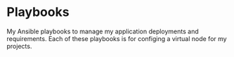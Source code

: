 # Playbooks

My Ansible playbooks to manage my application deployments and requirements. Each of these playbooks is for
configing a virtual node for my projects.
